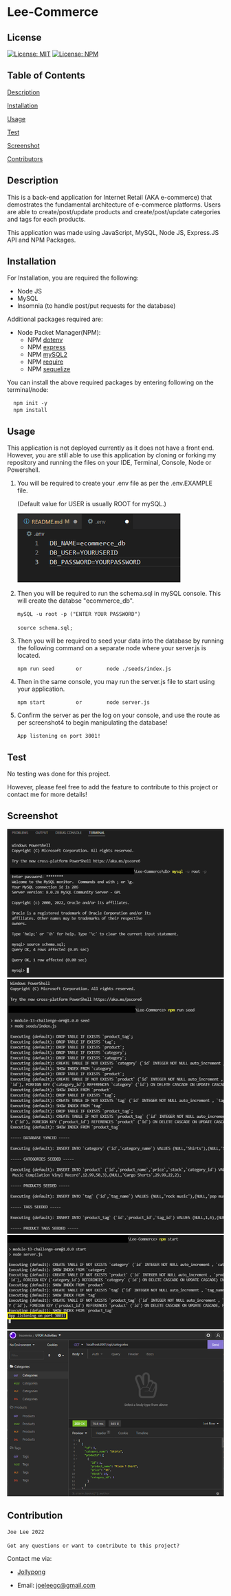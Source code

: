 # Lee-Commerce

## License
  [![License: MIT](https://img.shields.io/badge/License-MIT-yellow.svg)](https://opensource.org/licenses/MIT)
  [![License: NPM](https://img.shields.io/badge/License-NPM-blue.svg)](https://docs.npmjs.com/policies/npm-license)

## Table of Contents

[Description](#description)

[Installation](#installation)

[Usage](#usage)

[Test](#test)

[Screenshot](#screenshot)

[Contributors](#contributors)

## Description

This is a back-end application for Internet Retail (AKA e-commerce) that demostrates the fundamental architecture of e-commerce platforms. Users are able to create/post/update products and create/post/update categories and tags for each products. 

This application was made using JavaScript, MySQL, Node JS, Express.JS API and NPM Packages. 

## Installation

  For Installation, you are required the following:
  - Node JS 
  - MySQL 
  - Insomnia (to handle post/put requests for the database)
  
  Additional packages required are: 
  - Node Packet Manager(NPM):
    - NPM [dotenv](https://www.npmjs.com/package/dotenv)
    - NPM [express](https://www.npmjs.com/package/express)
    - NPM [mySQL2](https://www.npmjs.com/package/mysql2)
    - NPM [require](https://www.npmjs.com/package/require)
    - NPM [sequelize](https://www.npmjs.com/package/sequelize)

  You can install the above required packages by entering following on the terminal/node:
  ```
    npm init -y 
    npm install
  ```
## Usage
This application is not deployed currently as it does not have a front end. However, you are still able to use this application by cloning or forking my repository and running the files on your IDE, Terminal, Console, Node or Powershell.

1. You will be required to create your .env file as per the .env.EXAMPLE file. 

    (Default value for USER is usually ROOT for mySQL.) 

    ![envExample](./Assets/envexample.png)

2. Then you will be required to run the schema.sql in mySQL console. 
This will create the databse "ecommerce_db". 
    ```
    mySQL -u root -p ("ENTER YOUR PASSWORD")

    source schema.sql;
    ```

3. Then you will be required to seed your data into the database by running the following command on a separate node where your server.js is located. 
    ```
    npm run seed       or        node ./seeds/index.js
    ```
4. Then in the same console, you may run the server.js file to start using your application. 
    ```
    npm start          or        node server.js
    ```

5. Confirm the server as per the log on your console, and use the route as per screenshot4 to begin manipulating the database! 

    ```
    App listening on port 3001!
    ```

## Test
No testing was done for this project. 

However, please feel free to add the feature to contribute to this project or contact me for more details!

## Screenshot

![screenshot](./Assets/screenshot1.png)
![screenshot](./Assets/screenshot2.png)
![screenshot](./Assets/screenshot3.png)
![screenshot](./Assets/screenshot4.png)

## Contribution

    Joe Lee 2022

    Got any questions or want to contribute to this project? 

Contact me via: 

  - [Jollypong](https//:github.com/Jollypong) 

  - Email: joeleegc@gmail.com

## 
